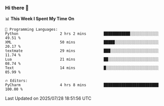 ### Hi there 👋

<!--
**asdf12303116/asdf12303116** is a ✨ _special_ ✨ repository because its `README.md` (this file) appears on your GitHub profile.

Here are some ideas to get you started:

- 🔭 I’m currently working on ...
- 🌱 I’m currently learning ...
- 👯 I’m looking to collaborate on ...
- 🤔 I’m looking for help with ...
- 💬 Ask me about ...
- 📫 How to reach me: ...
- 😄 Pronouns: ...
- ⚡ Fun fact: ...
-->

<!--START_SECTION:waka-->
📊 **This Week I Spent My Time On** 

```text
💬 Programming Languages: 
Python                   2 hrs 2 mins        ████████████░░░░░░░░░░░░░   49.51 % 
XML                      50 mins             █████░░░░░░░░░░░░░░░░░░░░   20.17 % 
textmate                 29 mins             ███░░░░░░░░░░░░░░░░░░░░░░   11.74 % 
Lua                      21 mins             ██░░░░░░░░░░░░░░░░░░░░░░░   08.74 % 
Text                     14 mins             █░░░░░░░░░░░░░░░░░░░░░░░░   05.99 % 

🔥 Editors: 
PyCharm                  4 hrs 8 mins        █████████████████████████   100.00 % 
```


 Last Updated on 2025/07/28 18:51:56 UTC
<!--END_SECTION:waka-->
